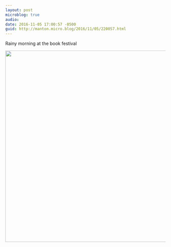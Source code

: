 ```yaml
---
layout: post
microblog: true
audio: 
date: 2016-11-05 17:00:57 -0500
guid: http://manton.micro.blog/2016/11/05/220057.html
---
```

Rainy morning at the book festival

<img src="http://manton.micro.blog/uploads/2018/2a60dc6ce9.jpg" width="600" height="600" />
